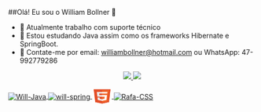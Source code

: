 ##Olá! Eu sou o William Bollner 👋

- 🔭 Atualmente trabalho com suporte técnico
- 🌱 Estou estudando Java assim como os frameworks Hibernate e SpringBoot.
- 💬 Contate-me por email: williambollner@hotmail.com ou WhatsApp: 47-992779286

<div align="center">
  <a href="https://github.com/WilliamBollner">
  <img height="180em" src="https://github-readme-stats.vercel.app/api?username=WilliamBollner&show_icons=true&theme=tokyonight&include_all_commits=true&count_private=true"/>
  <img height="180em" src="https://github-readme-stats.vercel.app/api/top-langs/?username=WilliamBollner&layout=compact&langs_count=7&theme=tokyonight"/>
</div>
<div style="display: inline_block"><br>
  <img align="center" alt="Will-Java" height="30" width="40" src="https://cdn.jsdelivr.net/gh/devicons/devicon@v2.14.0/devicon.min.css">
  <img align="center" alt="will-spring" height="30" width="40" src="https://cdn.jsdelivr.net/gh/devicons/devicon@v2.14.0/devicon.min.css">
  <img align="center" alt="Rafa-HTML" height="30" width="40" src="https://raw.githubusercontent.com/devicons/devicon/master/icons/html5/html5-original.svg">
  <img align="center" alt="Rafa-CSS" height="30" width="40" 
</div>
  
